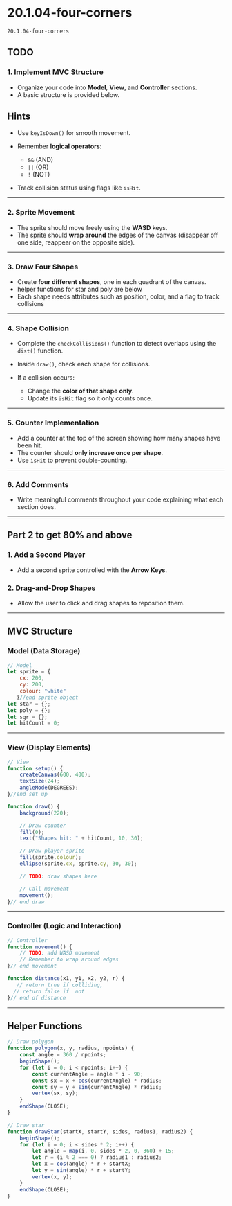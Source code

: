 
# 20.1.04-four-corners
```
20.1.04-four-corners
````
## **TODO**

### **1. Implement MVC Structure**

* Organize your code into **Model**, **View**, and **Controller** sections.
* A basic structure is provided below.

## **Hints**

* Use `keyIsDown()` for smooth movement.
* Remember **logical operators**:

  * `&&` (AND)
  * `||` (OR)
  * `!` (NOT)
* Track collision status using flags like `isHit`.

---

### **2. Sprite Movement**

* The sprite should move freely using the **WASD** keys.
* The sprite should **wrap around** the edges of the canvas (disappear off one side, reappear on the opposite side).


---

### **3. Draw Four Shapes**

* Create **four different shapes**, one in each quadrant of the canvas.
 * helper functions for star and poly are below 
* Each shape needs attributes such as position, color, and a flag to track collisions

---

### **4. Shape Collision**

* Complete the `checkCollisions()` function to detect overlaps using the `dist()` function.
* Inside `draw()`, check each shape for collisions.
* If a collision occurs:

  * Change the **color of that shape only**.
  * Update its `isHit` flag so it only counts once.

---

### **5. Counter Implementation**

* Add a counter at the top of the screen showing how many shapes have been hit.
* The counter should **only increase once per shape**.
* Use `isHit` to prevent double-counting.

---

### **6. Add Comments**

* Write meaningful comments throughout your code explaining what each section does.

---

## **Part 2 to get 80% and above**

### **1. Add a Second Player**

* Add a second sprite controlled with the **Arrow Keys**.

### **2. Drag-and-Drop Shapes**

* Allow the user to click and drag shapes to reposition them.

---

## **MVC Structure**

### **Model (Data Storage)**

```js
// Model
let sprite = {
    cx: 200,
    cy: 200,
    colour: "white"
   }//end sprite object
let star = {};
let poly = {};
let sqr = {};
let hitCount = 0;
```

---

### **View (Display Elements)**

```js
// View
function setup() {
    createCanvas(600, 400);
    textSize(24);
    angleMode(DEGREES);
}//end set up

function draw() {
    background(220);

    // Draw counter
    fill(0);
    text("Shapes hit: " + hitCount, 10, 30);

    // Draw player sprite
    fill(sprite.colour);
    ellipse(sprite.cx, sprite.cy, 30, 30);

    // TODO: draw shapes here

    // Call movement
    movement();
}// end draw
```

---

### **Controller (Logic and Interaction)**

```js
// Controller
function movement() {
    // TODO: add WASD movement
    // Remember to wrap around edges
}// end movement

function distance(x1, y1, x2, y2, r) {
   // return true if colliding,
  // return false if  not
}// end of distance
```

---

## **Helper Functions**

```js
// Draw polygon
function polygon(x, y, radius, npoints) {
    const angle = 360 / npoints;  
    beginShape();
    for (let i = 0; i < npoints; i++) {
        const currentAngle = angle * i - 90;
        const sx = x + cos(currentAngle) * radius;
        const sy = y + sin(currentAngle) * radius;
        vertex(sx, sy);
    }
    endShape(CLOSE);
}

// Draw star
function drawStar(startX, startY, sides, radius1, radius2) {
    beginShape();
    for (let i = 0; i < sides * 2; i++) {
        let angle = map(i, 0, sides * 2, 0, 360) + 15; 
        let r = (i % 2 === 0) ? radius1 : radius2;
        let x = cos(angle) * r + startX;
        let y = sin(angle) * r + startY;
        vertex(x, y);
    }
    endShape(CLOSE);
}
```
